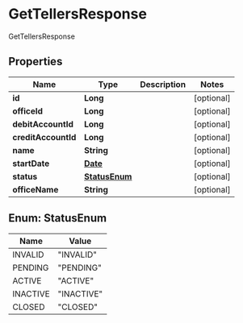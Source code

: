 

# GetTellersResponse

GetTellersResponse
## Properties

Name | Type | Description | Notes
------------ | ------------- | ------------- | -------------
**id** | **Long** |  |  [optional]
**officeId** | **Long** |  |  [optional]
**debitAccountId** | **Long** |  |  [optional]
**creditAccountId** | **Long** |  |  [optional]
**name** | **String** |  |  [optional]
**startDate** | [**Date**](Date.md) |  |  [optional]
**status** | [**StatusEnum**](#StatusEnum) |  |  [optional]
**officeName** | **String** |  |  [optional]



## Enum: StatusEnum

Name | Value
---- | -----
INVALID | &quot;INVALID&quot;
PENDING | &quot;PENDING&quot;
ACTIVE | &quot;ACTIVE&quot;
INACTIVE | &quot;INACTIVE&quot;
CLOSED | &quot;CLOSED&quot;




